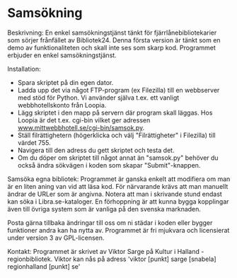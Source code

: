 Samsökning
==========

Beskrivning:
En enkel samsökningstjänst tänkt för fjärrlånebibliotekarier som sörjer frånfället av Bibliotek24. 
Denna första version är tänkt som en demo av funktionaliteten och skall inte ses som skarp kod. Programmet erbjuder en enkel samsökningstjänst. 

Installation: 
* Spara skriptet på din egen dator. 
* Ladda upp det via något FTP-program (ex Filezilla) till en webbserver med stöd för Python. Vi använder själva t.ex. ett vanligt webbhotellskonto från Loopia. 
* Lägg skriptet i den mapp på servern där program skall läggas. Hos Loopia är det t.ex. cgi-bin vilket ger adressen www.mittwebbhotell.se/cgi-bin/samsok.py.
* Ställ filrättighetern (högerklicka och välj "Filrättigheter" i Filezilla) till värdet 755. 
* Navigera till den adress du gett skriptet och testa det. 
* Om du döper om skriptet till något annat än "samsok.py" behöver du också ändra sökvägen i koden som skapar "Submit"-knappen. 

Samsöka egna bibliotek:
Programmet är ganska enkelt att modifiera om man är en liten aning van vid att läsa kod.
För närvarande krävs att man manuellt ändrar de URLer som är angivna. Notera att man i skrivande stund endast kan söka i Libra.se-kataloger.
En förhoppning är att kunna bygga kopplingar även till övriga system som är vanliga på den svenska marknaden. 

Posta gärna tillbaka ändringar till oss om ni städar i koden eller bygger funktioner andra kan ha nytta av. Programmet är fri mjukvara och licensierat under version 3 av GPL-licensen.

Kontakt: Programmet är skrivet av Viktor Sarge på Kultur i Halland - regionbibliotek. Viktor kan nås på adress 'viktor [punkt] sarge [snabela] regionhalland [punkt] se'
